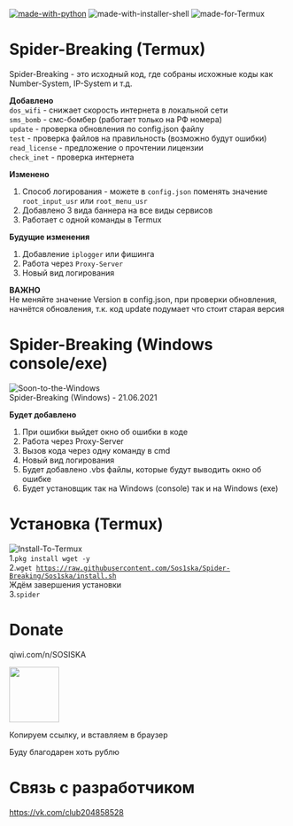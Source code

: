 [![made-with-python](https://img.shields.io/badge/Made%20with-Python-1f425f.svg)](https://www.python.org/)
![made-with-installer-shell](https://img.shields.io/badge/Made-Installer%20to%20Shell-green)
![made-for-Termux](https://img.shields.io/badge/Made-For%20Termux-red) 
# Spider-Breaking (Termux)
Spider-Breaking - это исходный код, где собраны исхожные коды как Number-System, IP-System и т.д.

****Добавлено****<br>
<code>dos_wifi</code> - снижает скорость интернета в локальной сети<br>
<code>sms_bomb</code> - смс-бомбер (работает только на РФ номера)<br>
<code>update</code> - проверка обновления по config.json файлу<br>
<code>test</code> - проверка файлов на правильность (возможно будут ошибки)<br>
<code>read_license</code> - предложение о прочтении лицензии<br>
<code>check_inet</code> - проверка интернета<br>

****Изменено****<br>
1. Способ логирования - можете в <code>config.json</code> поменять значение <code>root_input_usr</code> или <code>root_menu_usr</code><br>
2. Добавлено 3 вида баннера на все виды сервисов<br>
3. Работает с одной команды в Termux<br>

****Будущие изменения****<br>
1. Добавление <code>iplogger</code> или фишинга<br>
2. Работа через <code>Proxy-Server</code><br>
3. Новый вид логирования

****ВАЖНО****<br>
Не меняйте значение Version в config.json, при проверки обновления, начнётся обновления, т.к. код update подумает что стоит старая версия

# Spider-Breaking (Windows console/exe)
![Soon-to-the-Windows](https://img.shields.io/badge/Soon%20to-The%20Windows-blue) <br>
Spider-Breaking (Windows) - 21.06.2021

****Будет добавлено****<br>
1. При ошибки выйдет окно об ошибки в коде<br>
2. Работа через Proxy-Server<br>
3. Вызов кода через одну команду в cmd<br>
4. Новый вид логирования<br>
5. Будет добавлено .vbs файлы, которые будут выводить окно об ошибке<br>
6. Будет установщик так на Windows (console) так и на Windows (exe)<br>

# Установка (Termux)
![Install-To-Termux](https://img.shields.io/badge/Install-For%20Termux-red)<br>
1.<code>pkg install wget -y</code><br>
2.<code>wget https://raw.githubusercontent.com/Sos1ska/Spider-Breaking/Sos1ska/install.sh</code><br>
Ждём завершения установки<br>
3.<code>spider</code><br>

# Donate 

qiwi.com/n/SOSISKA 
                  
<img src="https://static.qiwi.com/img/qiwi_com/header/qiwi-wallet-logo.svg" width="90" height="100">



Копируем ссылку, и вставляем в браузер

Буду благодарен хоть рублю


# Связь с разработчиком 

https://vk.com/club204858528
